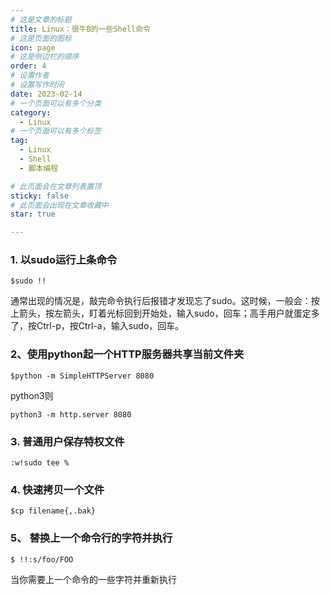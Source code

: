 ```yaml
---
# 这是文章的标题
title: Linux：很牛B的一些Shell命令
# 这是页面的图标
icon: page
# 这是侧边栏的顺序
order: 4
# 设置作者
# 设置写作时间
date: 2023-02-14
# 一个页面可以有多个分类
category:
  - Linux
# 一个页面可以有多个标签
tag:
  - Linux
  - Shell
  - 脚本编程

# 此页面会在文章列表置顶
sticky: false
# 此页面会出现在文章收藏中
star: true

---
```


### 1. 以sudo运行上条命令
```shell
$sudo !!
```
通常出现的情况是，敲完命令执行后报错才发现忘了sudo。这时候，一般会：按上箭头，按左箭头，盯着光标回到开始处，输入sudo，回车；高手用户就蛋定多了，按Ctrl-p，按Ctrl-a，输入sudo，回车。


### 2、使用python起一个HTTP服务器共享当前文件夹
```shell
$python -m SimpleHTTPServer 8080
```

python3则
```shell
python3 -m http.server 8080
```

### 3. 普通用户保存特权文件

```shell
:w!sudo tee %
```

### 4. 快速拷贝一个文件
```shell
$cp filename{,.bak}
```

### 5、 替换上一个命令行的字符并执行
```shell
$ !!:s/foo/FOO
```
当你需要上一个命令的一些字符并重新执行

